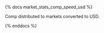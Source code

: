 {% docs market_stats_comp_speed_usd %}

Comp distributed to markets converted to USD.

{% enddocs %}